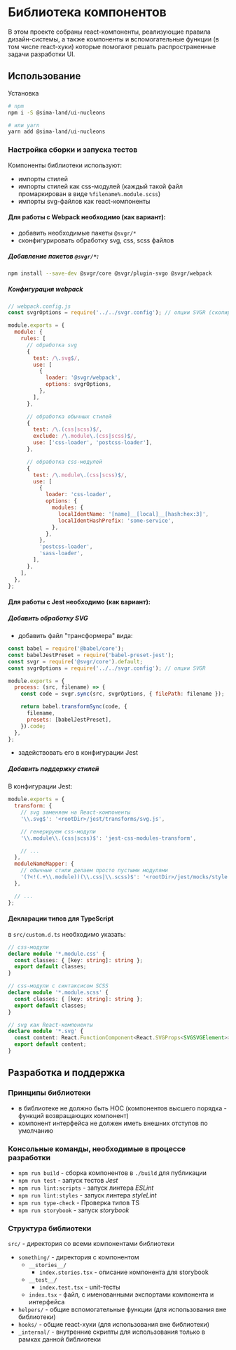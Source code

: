 # Библиотека компонентов

В этом проекте собраны react-компоненты, реализующие правила дизайн-системы, а также компоненты и вспомогательные функции (в том числе react-хуки) которые помогают решать распространенные задачи разработки UI.

## Использование

Установка

```bash
# npm
npm i -S @sima-land/ui-nucleons

# или yarn
yarn add @sima-land/ui-nucleons
```

### Настройка сборки и запуска тестов

Компоненты библиотеки используют:

- импорты стилей
- импорты стилей как css-модулей (каждый такой файл промаркирован в виде `%filename%.module.scss`)
- импорты svg-файлов как react-компоненты

#### Для работы с Webpack необходимо (как вариант):

- добавить необходимые пакеты `@svgr/*`
- сконфигурировать обработку svg, css, scss файлов

##### Добавление пакетов `@svgr/*`:

```bash
npm install --save-dev @svgr/core @svgr/plugin-svgo @svgr/webpack
```

##### Конфигурация webpack

```js
// webpack.config.js
const svgrOptions = require('../../svgr.config'); // опции SVGR (скопировать из данного проекта)

module.exports = {
  module: {
    rules: [
      // обработка svg
      {
        test: /\.svg$/,
        use: [
          {
            loader: '@svgr/webpack',
            options: svgrOptions,
          },
        ],
      },

      // обработка обычных стилей
      {
        test: /\.(css|scss)$/,
        exclude: /\.module\.(css|scss)$/,
        use: ['css-loader', 'postcss-loader'],
      },

      // обработка css-модулей
      {
        test: /\.module\.(css|scss)$/,
        use: [
          {
            loader: 'css-loader',
            options: {
              modules: {
                localIdentName: '[name]__[local]__[hash:hex:3]',
                localIdentHashPrefix: 'some-service',
              },
            },
          },
          'postcss-loader',
          'sass-loader',
        ],
      },
    ],
  },
};
```

#### Для работы с Jest необходимо (как вариант):

##### Добавить обработку SVG

- добавить файл "трансформера" вида:

```js
const babel = require('@babel/core');
const babelJestPreset = require('babel-preset-jest');
const svgr = require('@svgr/core').default;
const svgrOptions = require('../../svgr.config'); // опции SVGR

module.exports = {
  process: (src, filename) => {
    const code = svgr.sync(src, svgrOptions, { filePath: filename });

    return babel.transformSync(code, {
      filename,
      presets: [babelJestPreset],
    }).code;
  },
};
```

- задействовать его в конфигурации Jest

##### Добавить поддержку стилей

В конфигурации Jest:

```js
module.exports = {
  transform: {
    // svg заменяем на React-компоненты
    '\\.svg$': '<rootDir>/jest/transforms/svg.js',

    // генерируем css-модули
    '\\.module\\.(css|scss)$': 'jest-css-modules-transform',

    // ...
  },
  moduleNameMapper: {
    // обычные стили делаем просто пустыми модулями
    '(?<!(.+\\.module))(\\.css|\\.scss)$': '<rootDir>/jest/mocks/style.js',
  },

  // ...
};
```

#### Декларации типов для TypeScript

в `src/custom.d.ts` необходимо указать:

```ts
// css-модули
declare module '*.module.css' {
  const classes: { [key: string]: string };
  export default classes;
}

// css-модули с синтаксисом SCSS
declare module '*.module.scss' {
  const classes: { [key: string]: string };
  export default classes;
}

// svg как React-компоненты
declare module '*.svg' {
  const content: React.FunctionComponent<React.SVGProps<SVGSVGElement>>;
  export default content;
}
```

## Разработка и поддержка

### Принципы библиотеки

- в библиотеке не должно быть HOC (компонентов высшего порядка - функций возвращающих компонент)
- компонент интерфейса не должен иметь внешних отступов по умолчанию

### Консольные команды, необходимые в процессе разработки

- `npm run build` - сборка компонентов в `./build` для публикации
- `npm run test` - запуск тестов _Jest_
- `npm run lint:scripts` - запуск линтера _ESLint_
- `npm run lint:styles` - запуск линтера _styleLint_
- `npm run type-check` - Проверка типов TS
- `npm run storybook` - запуск _storybook_

### Структура библиотеки

`src/` - директория со всеми компонентами библиотеки

- `something/` - директория с компонентом
  - `__stories__/`
    - `index.stories.tsx` - описание компонента для storybook
  - `__test__/`
    - `index.test.tsx` - unit-тесты
  - `index.tsx` - файл, с именованными экспортами компонента и интерфейса
- `helpers/` - общие вспомогательные функции (для использования вне библиотеки)
- `hooks/` - общие react-хуки (для использования вне библиотеки)
- `_internal/` - внутренние скрипты для использования только в рамках данной библиотеки
